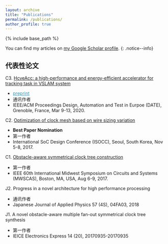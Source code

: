 ```yaml
---
layout: archive
title: "Publications"
permalink: /publications/
author_profile: true
---
```


{% include base_path %}

You can find my articles on <a href="https://scholar.google.com/citations?user=1fnbFMIAAAAJ&hl=zh-CN&authuser=3">my Google Scholar profile</a>.
{: .notice--info}

            
代表性论文
-------

   C3. [HcveAcc: a high-performance and energy-efficient accelerator for tracking task in VSLAM system](https://dl.acm.org/doi/abs/10.5555/3408352.3408397) 
   * <a href="/publications/papers/DATE2020.pdf" style="color:#3793ae">preprint</a> 
   * 通讯作者
   * IEEE/ACM Proceedings Design, Automation and Test in Eurpoe (DATE), Grenoble, France, Mar 9-13, 2020.

   C2. [Optimization of clock mesh based on wire sizing variation](https://ieeexplore.ieee.org/document/8368803)
   * **Best Paper Nomination**
   * 第一作者
   * International SoC Design Conference (ISOCC), Seoul, South Korea, Nov 5-8, 2017.
          
   C1. [Obstacle-aware symmetrical clock tree construction](https://ieeexplore.ieee.org/document/8052973) 
   * 第一作者
   * IEEE 60th International Midwest Symposium on Circuits and Systems (MWSCAS), Boston, MA, USA, Aug 6-9, 2017.
          
   J2. Progress in a novel architecture for high performance processing
   * 通讯作者 
   * Japanese Journal of Applied Physics 57 (4S), 04FA03, 2018
          
   J1. A novel obstacle-aware multiple fan-out symmetrical clock tree synthesis 
   * 第一作者
   * IEICE Electronics Express 14 (20), 20170935-20170935

